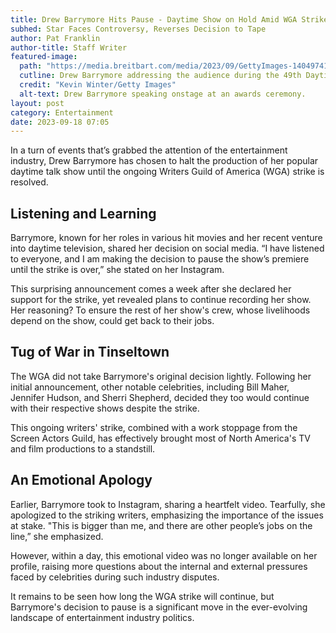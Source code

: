 ```yaml
---
title: Drew Barrymore Hits Pause - Daytime Show on Hold Amid WGA Strike
subhed: Star Faces Controversy, Reverses Decision to Tape
author: Pat Franklin
author-title: Staff Writer
featured-image: 
  path: "https://media.breitbart.com/media/2023/09/GettyImages-1404974178-640x480.jpg"
  cutline: Drew Barrymore addressing the audience during the 49th Daytime Emmy Awards in 2022.
  credit: "Kevin Winter/Getty Images"
  alt-text: Drew Barrymore speaking onstage at an awards ceremony.
layout: post
category: Entertainment
date: 2023-09-18 07:05
---
```


In a turn of events that’s grabbed the attention of the entertainment industry, Drew Barrymore has chosen to halt the production of her popular daytime talk show until the ongoing Writers Guild of America (WGA) strike is resolved.

## Listening and Learning

Barrymore, known for her roles in various hit movies and her recent venture into daytime television, shared her decision on social media. “I have listened to everyone, and I am making the decision to pause the show’s premiere until the strike is over,” she stated on her Instagram. 

This surprising announcement comes a week after she declared her support for the strike, yet revealed plans to continue recording her show. Her reasoning? To ensure the rest of her show's crew, whose livelihoods depend on the show, could get back to their jobs.

## Tug of War in Tinseltown

The WGA did not take Barrymore's original decision lightly. Following her initial announcement, other notable celebrities, including Bill Maher, Jennifer Hudson, and Sherri Shepherd, decided they too would continue with their respective shows despite the strike.

This ongoing writers' strike, combined with a work stoppage from the Screen Actors Guild, has effectively brought most of North America's TV and film productions to a standstill.

## An Emotional Apology

Earlier, Barrymore took to Instagram, sharing a heartfelt video. Tearfully, she apologized to the striking writers, emphasizing the importance of the issues at stake. "This is bigger than me, and there are other people’s jobs on the line,” she emphasized.

However, within a day, this emotional video was no longer available on her profile, raising more questions about the internal and external pressures faced by celebrities during such industry disputes.

It remains to be seen how long the WGA strike will continue, but Barrymore's decision to pause is a significant move in the ever-evolving landscape of entertainment industry politics.
